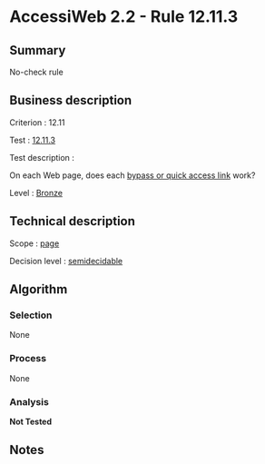 # AccessiWeb 2.2 - Rule 12.11.3

## Summary

No-check rule

## Business description

Criterion : 12.11

Test : [12.11.3](http://www.accessiweb.org/index.php/accessiweb-22-english-version.html#test-12-11-3)

Test description :

On each Web page, does each [bypass or quick access link](http://www.accessiweb.org/index.php/glossary-76.html#mLienEvitement) work?

Level : [Bronze](/en/category/rules-design/accessiweb-11/level/bronze)

## Technical description

Scope : [page](/en/category/rules-design/accessiweb-11/scope/page)

Decision level :
[semidecidable](/en/category/rules-design/accessiweb-11/decision-level/semidecidable)

## Algorithm

### Selection

None

### Process

None

### Analysis

**Not Tested**

## Notes


